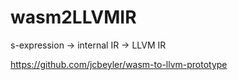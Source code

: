 # wasm2LLVMIR

s-expression → internal IR → LLVM IR




https://github.com/jcbeyler/wasm-to-llvm-prototype







